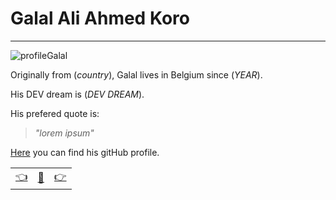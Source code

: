 # Galal Ali Ahmed Koro

---
![profileGalal](https://avatars3.githubusercontent.com/u/56801128?s=200&u=6b0f27d530023291a53816789abab63e6c5104fb&v=4) 

Originally from (_country_), Galal lives in Belgium since (_YEAR_). 

His DEV dream is (_DEV DREAM_).

His prefered quote is: 

>_"lorem ipsum"_

[Here](https://github.com/galalkoro) you can find his gitHub profile.

|  |   |  |
| -------- | -------- | ---- |
| [:point_left:](./bioAbel.md) | [:book:](./README.md) | [:point_right:](./bioLisa.md) |
